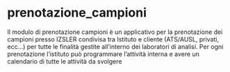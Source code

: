 # prenotazione_campioni

Il modulo di prenotazione campioni è un applicativo per la prenotazione dei campioni presso IZSLER condivisa tra Istituto e cliente (ATS/AUSL, privati, ecc…) per tutte le finalità gestite all’interno dei laboratori di analisi. Per ogni prenotazione l’istituto può programmare l’attività interna e avere un calendario di tutte le attività da svolgere
